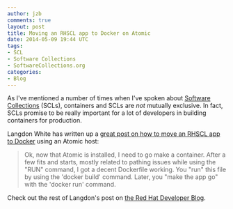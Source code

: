 ```yaml
---
author: jzb
comments: true
layout: post
title: Moving an RHSCL app to Docker on Atomic
date: 2014-05-09 19:44 UTC
tags:
- SCL
- Software Collections
- SoftwareCollections.org
categories:
- Blog
---
```

As I've mentioned a number of times when I've spoken about [Software Collections](http://softwarecollections.org) (SCLs), containers and SCLs are *not* mutually exclusive. In fact, SCLs promise to be really important for a lot of developers in building containers for production. 

Langdon White has written up a [great post on how to move an RHSCL app to Docker](http://developerblog.redhat.com/2014/05/07/moving-app-to-docker-on-atomic/) using an Atomic host:

> Ok, now that Atomic is installed, I need to go make a container. After a few fits and starts, mostly related to pathing issues while using the "RUN" command, I got a decent Dockerfile working. You "run" this file by using the 'docker build' command. Later, you "make the app go" with the 'docker run' command. 

Check out the rest of Langdon's post on [the Red Hat Developer Blog](http://developerblog.redhat.com/2014/05/07/moving-app-to-docker-on-atomic/).
